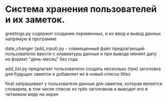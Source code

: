 # Cистема хранения пользователей и их заметок.

greetings.py содержит создание переменных, и их ввод и вывод данных напрямую в программе

date_changer (add_input).py - совмещенный файл предлагающий пользователю ввести с клавиатуры данные и при выводе меняет дату на формат "день-месяц" без года

add_list.py предлагает пользователю создать несколько (три) заголовка для будущих заметок и добавляет их в новый список titles

final запрашивает у пользователя данные для заметки, которая является словарем, в том числе список из трёх заголовков и выводит его в читаемом виде на экран
